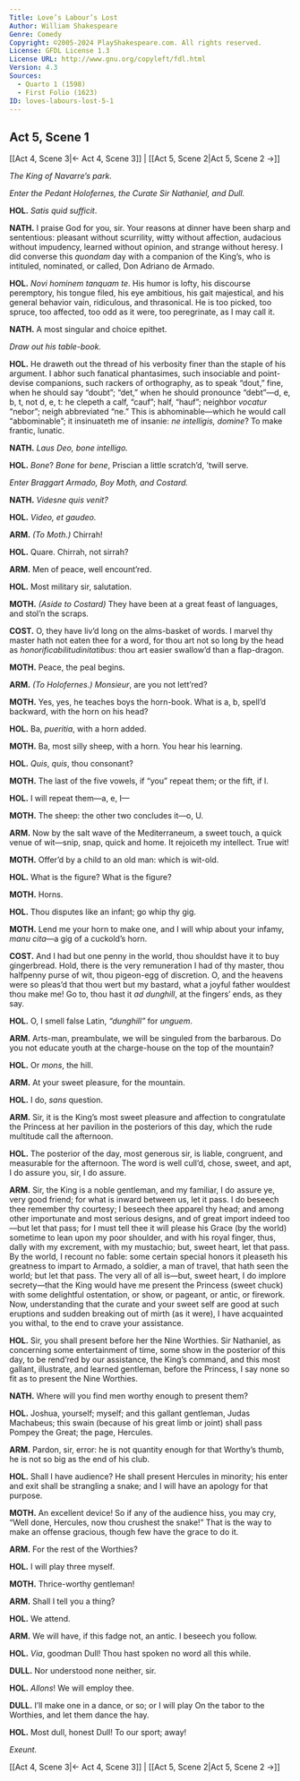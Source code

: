```yaml
---
Title: Love’s Labour’s Lost
Author: William Shakespeare
Genre: Comedy
Copyright: ©2005-2024 PlayShakespeare.com. All rights reserved.
License: GFDL License 1.3
License URL: http://www.gnu.org/copyleft/fdl.html
Version: 4.3
Sources:
  - Quarto 1 (1598)
  - First Folio (1623)
ID: loves-labours-lost-5-1
---
```


## Act 5, Scene 1
[[Act 4, Scene 3|← Act 4, Scene 3]] | [[Act 5, Scene 2|Act 5, Scene 2 →]]

*The King of Navarre’s park.*

*Enter the Pedant Holofernes, the Curate Sir Nathaniel, and Dull.*

**HOL.**
*Satis quid sufficit*.

**NATH.**
I praise God for you, sir. Your reasons at dinner have been sharp and sententious: pleasant without scurrility, witty without affection, audacious without impudency, learned without opinion, and strange without heresy. I did converse this *quondam* day with a companion of the King’s, who is intituled, nominated, or called, Don Adriano de Armado.

**HOL.**
*Novi hominem tanquam te*. His humor is lofty, his discourse peremptory, his tongue filed, his eye ambitious, his gait majestical, and his general behavior vain, ridiculous, and thrasonical. He is too picked, too spruce, too affected, too odd as it were, too peregrinate, as I may call it.

**NATH.**
A most singular and choice epithet.

*Draw out his table-book.*

**HOL.**
He draweth out the thread of his verbosity finer than the staple of his argument. I abhor such fanatical phantasimes, such insociable and point-devise companions, such rackers of orthography, as to speak “dout,” fine, when he should say “doubt”; “det,” when he should pronounce “debt”—d, e, b, t, not d, e, t: he clepeth a calf, “cauf”; half, “hauf”; neighbor *vocatur* “nebor”; neigh abbreviated “ne.” This is abhominable—which he would call “abbominable”; it insinuateth me of insanie: *ne intelligis, domine*? To make frantic, lunatic.

**NATH.**
*Laus Deo, bone intelligo.*

**HOL.**
*Bone*? *Bone* for *bene*, Priscian a little scratch’d, ’twill serve.

*Enter Braggart Armado, Boy Moth, and Costard.*

**NATH.**
*Videsne quis venit?*

**HOL.**
*Video, et gaudeo.*

**ARM.**
*(To Moth.)*
Chirrah!

**HOL.**
Quare. Chirrah, not sirrah?

**ARM.**
Men of peace, well encount’red.

**HOL.**
Most military sir, salutation.

**MOTH.**
*(Aside to Costard)*
They have been at a great feast of languages, and stol’n the scraps.

**COST.**
O, they have liv’d long on the alms-basket of words. I marvel thy master hath not eaten thee for a word, for thou art not so long by the head as *honorificabilitudinitatibus*: thou art easier swallow’d than a flap-dragon.

**MOTH.**
Peace, the peal begins.

**ARM.**
*(To Holofernes.)*
*Monsieur*, are you not lett’red?

**MOTH.**
Yes, yes, he teaches boys the horn-book. What is a, b, spell’d backward, with the horn on his head?

**HOL.**
Ba, *pueritia*, with a horn added.

**MOTH.**
Ba, most silly sheep, with a horn. You hear his learning.

**HOL.**
*Quis*, *quis*, thou consonant?

**MOTH.**
The last of the five vowels, if “you” repeat them; or the fift, if I.

**HOL.**
I will repeat them—a, e, I⁠—

**MOTH.**
The sheep: the other two concludes it—o, U.

**ARM.**
Now by the salt wave of the Mediterraneum, a sweet touch, a quick venue of wit—snip, snap, quick and home. It rejoiceth my intellect. True wit!

**MOTH.**
Offer’d by a child to an old man: which is wit-old.

**HOL.**
What is the figure? What is the figure?

**MOTH.**
Horns.

**HOL.**
Thou disputes like an infant; go whip thy gig.

**MOTH.**
Lend me your horn to make one, and I will whip about your infamy, *manu cita*—a gig of a cuckold’s horn.

**COST.**
And I had but one penny in the world, thou shouldst have it to buy gingerbread. Hold, there is the very remuneration I had of thy master, thou halfpenny purse of wit, thou pigeon-egg of discretion. O, and the heavens were so pleas’d that thou wert but my bastard, what a joyful father wouldest thou make me! Go to, thou hast it *ad dunghill*, at the fingers’ ends, as they say.

**HOL.**
O, I smell false Latin, *“dunghill”* for *unguem*.

**ARM.**
Arts-man, preambulate, we will be singuled from the barbarous. Do you not educate youth at the charge-house on the top of the mountain?

**HOL.**
Or *mons*, the hill.

**ARM.**
At your sweet pleasure, for the mountain.

**HOL.**
I do, *sans* question.

**ARM.**
Sir, it is the King’s most sweet pleasure and affection to congratulate the Princess at her pavilion in the posteriors of this day, which the rude multitude call the afternoon.

**HOL.**
The posterior of the day, most generous sir, is liable, congruent, and measurable for the afternoon. The word is well cull’d, chose, sweet, and apt, I do assure you, sir, I do assure.

**ARM.**
Sir, the King is a noble gentleman, and my familiar, I do assure ye, very good friend; for what is inward between us, let it pass. I do beseech thee remember thy courtesy; I beseech thee apparel thy head; and among other importunate and most serious designs, and of great import indeed too—but let that pass; for I must tell thee it will please his Grace (by the world) sometime to lean upon my poor shoulder, and with his royal finger, thus, dally with my excrement, with my mustachio; but, sweet heart, let that pass. By the world, I recount no fable: some certain special honors it pleaseth his greatness to impart to Armado, a soldier, a man of travel, that hath seen the world; but let that pass. The very all of all is—but, sweet heart, I do implore secrety—that the King would have me present the Princess (sweet chuck) with some delightful ostentation, or show, or pageant, or antic, or firework. Now, understanding that the curate and your sweet self are good at such eruptions and sudden breaking out of mirth (as it were), I have acquainted you withal, to the end to crave your assistance.

**HOL.**
Sir, you shall present before her the Nine Worthies. Sir Nathaniel, as concerning some entertainment of time, some show in the posterior of this day, to be rend’red by our assistance, the King’s command, and this most gallant, illustrate, and learned gentleman, before the Princess, I say none so fit as to present the Nine Worthies.

**NATH.**
Where will you find men worthy enough to present them?

**HOL.**
Joshua, yourself; myself; and this gallant gentleman, Judas Machabeus; this swain (because of his great limb or joint) shall pass Pompey the Great; the page, Hercules.

**ARM.**
Pardon, sir, error: he is not quantity enough for that Worthy’s thumb, he is not so big as the end of his club.

**HOL.**
Shall I have audience? He shall present Hercules in minority; his enter and exit shall be strangling a snake; and I will have an apology for that purpose.

**MOTH.**
An excellent device! So if any of the audience hiss, you may cry, “Well done, Hercules, now thou crushest the snake!” That is the way to make an offense gracious, though few have the grace to do it.

**ARM.**
For the rest of the Worthies?

**HOL.**
I will play three myself.

**MOTH.**
Thrice-worthy gentleman!

**ARM.**
Shall I tell you a thing?

**HOL.**
We attend.

**ARM.**
We will have, if this fadge not, an antic. I beseech you follow.

**HOL.**
*Via*, goodman Dull! Thou hast spoken no word all this while.

**DULL.**
Nor understood none neither, sir.

**HOL.**
*Allons*! We will employ thee.

**DULL.**
I’ll make one in a dance, or so; or I will play
On the tabor to the Worthies, and let them dance the hay.

**HOL.**
Most dull, honest Dull! To our sport; away!

*Exeunt.*

[[Act 4, Scene 3|← Act 4, Scene 3]] | [[Act 5, Scene 2|Act 5, Scene 2 →]]